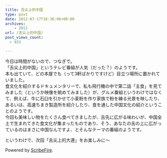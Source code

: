 ```yaml
---
title: 舌尖上的中国
type: post
date: 2012-07-17T16:36:06+00:00
archives:
    - 2012
url: /舌尖上的中国/
post_views_count:
  - 933

---
```

今日は時間がないので、つなぎで。  
「舌尖上的中国」というテレビ番組が人気（だった？）のようです。  
本も出ていて、どの本屋でも（って3軒ばかりですけど）目立つ場所に置かれていました。  
食文化を紹介するドキュメンタリーで、私も飛行機の中で第二話「主食」を見てみました（というか映像を眺めてみました）が、グルメ番組というわけではなくて、例えば、牛に石臼を引かせて小麦粉を作り家族で粉を練る光景を映したり、あるいは、高速ちまき製造所を紹介したり、食を通した中国文化の紹介ということのようです。  
今回も美味しい物をたくさん食べてきましたが、舌先に広がる味わいが、中国全土で生まれてきた食文化が集まったものであり、そう、あなたの舌の上に広がっているのはまさに中国なんですよ、とそんなテーマの番組のようです。

というわけで、次回「舌尖上的大連」をお楽しみに〜

<p class="scribefire-powered">
  Powered by <a href="http://www.scribefire.com/">ScribeFire</a>.
</p>